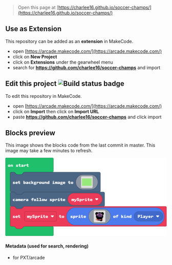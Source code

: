  


> Open this page at [https://charlee16.github.io/soccer-champs/](https://charlee16.github.io/soccer-champs/)

## Use as Extension

This repository can be added as an **extension** in MakeCode.

* open [https://arcade.makecode.com/](https://arcade.makecode.com/)
* click on **New Project**
* click on **Extensions** under the gearwheel menu
* search for **https://github.com/charlee16/soccer-champs** and import

## Edit this project ![Build status badge](https://github.com/charlee16/soccer-champs/workflows/MakeCode/badge.svg)

To edit this repository in MakeCode.

* open [https://arcade.makecode.com/](https://arcade.makecode.com/)
* click on **Import** then click on **Import URL**
* paste **https://github.com/charlee16/soccer-champs** and click import

## Blocks preview

This image shows the blocks code from the last commit in master.
This image may take a few minutes to refresh.

![A rendered view of the blocks](https://github.com/charlee16/soccer-champs/raw/master/.github/makecode/blocks.png)

#### Metadata (used for search, rendering)

* for PXT/arcade
<script src="https://makecode.com/gh-pages-embed.js"></script><script>makeCodeRender("{{ site.makecode.home_url }}", "{{ site.github.owner_name }}/{{ site.github.repository_name }}");</script>

